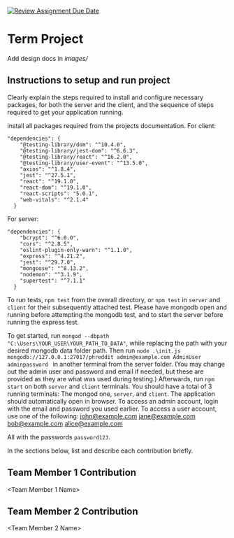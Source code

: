 [![Review Assignment Due Date](https://classroom.github.com/assets/deadline-readme-button-22041afd0340ce965d47ae6ef1cefeee28c7c493a6346c4f15d667ab976d596c.svg)](https://classroom.github.com/a/2tEDYwzN)
# Term Project

Add design docs in *images/*

## Instructions to setup and run project
Clearly explain the steps required to install and configure necessary packages,
for both the server and the client, and the sequence of steps required to get
your application running.

install all packages required from the projects documentation. 
For client: 
```
"dependencies": {
    "@testing-library/dom": "^10.4.0",
    "@testing-library/jest-dom": "^6.6.3",
    "@testing-library/react": "^16.2.0",
    "@testing-library/user-event": "^13.5.0",
    "axios": "^1.8.4",
    "jest": "^27.5.1",
    "react": "^19.1.0",
    "react-dom": "^19.1.0",
    "react-scripts": "5.0.1",
    "web-vitals": "^2.1.4"
  }
```

For server:
```
"dependencies": {
    "bcrypt": "^6.0.0",
    "cors": "^2.8.5",
    "eslint-plugin-only-warn": "^1.1.0",
    "express": "^4.21.2",
    "jest": "^29.7.0",
    "mongoose": "^8.13.2",
    "nodemon": "^3.1.9",
    "supertest": "^7.1.1"
  }
  ```

  To run tests, `npm test` from the overall directory, or `npm test` in `server` and `client` for their subsequently attached test. Please have mongodb open and running before attempting the mongodb test, and to start the server before running the express test.

  To get started, run `mongod --dbpath "C:\Users\YOUR_USER\YOUR_PATH_TO_DATA"`, while replacing the path with your desired mongodb data folder path. 
  Then run `node .\init.js mongodb://127.0.0.1:27017/phreddit admin@example.com AdminUser adminpassword ` in another terminal from the server folder. (You may change out the admin user and password and email if needed, but these are provided as they are what was used during testing.)
  Afterwards, run `npm start` on both `server` and `client` terminals. You should have a total of 3 running terminals: The mongod one, `server`, and `client`. 
  The application should automatically open in browser. To access an admin account, login with the email and password you used earlier. To access a user account, use one of the following:
   john@example.com
   jane@example.com
   bob@example.com
   alice@example.com

   All with the passwords `password123`.
   
In the sections below, list and describe each contribution briefly.

## Team Member 1 Contribution
<Team Member 1 Name>

## Team Member 2 Contribution
<Team Member 2 Name>
